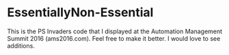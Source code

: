 # EssentiallyNon-Essential
This is the PS Invaders code that I displayed at the Automation Management Summit 2016 (ams2016.com). Feel free to make it better. I would love to see additions.